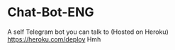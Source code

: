# Chat-Bot-ENG
A self Telegram bot you can talk to (Hosted on Heroku)
https://heroku.com/deploy
Hmh
